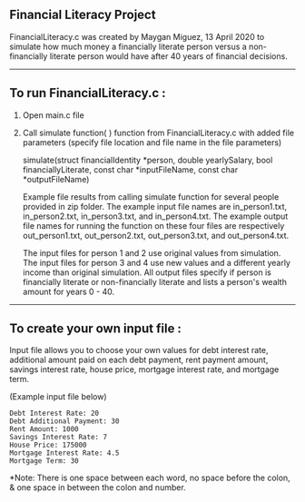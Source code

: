 ## Financial Literacy Project
FinancialLiteracy.c was created by Maygan Miguez, 13 April 2020 to simulate how much money a financially literate person versus a non-financially literate person would have after 40 years of financial decisions. 
________________________________________________________________________________________

## To run FinancialLiteracy.c : 

1. Open main.c file

2. Call simulate function( ) function from FinancialLiteracy.c with added file parameters
    (specify file location and file name in the file parameters)

	simulate(struct financialIdentity *person, double yearlySalary, 
		bool financiallyLiterate, const char *inputFileName, 
		const char *outputFileName)
   
   Example file results from calling simulate function for several people provided in
   zip folder. The example input file names are in_person1.txt, in_person2.txt,
   in_person3.txt, and in_person4.txt. The example output file names for running the
   function on these four files are respectively out_person1.txt, out_person2.txt,
   out_person3.txt, and out_person4.txt.

   The input files for person 1 and 2 use original values from simulation. The input files
   for person 3 and 4 use new values and a different yearly income than original simulation.
   All output files specify if person is financially literate or non-financially literate
   and lists a person's wealth amount for years 0 - 40.
________________________________________________________________________________________

## To create your own input file : 

Input file allows you to choose your own values for debt interest rate, additional
amount paid on each debt payment, rent payment amount, savings interest rate, house price,
mortgage interest rate, and mortgage term.

(Example input file below)
```
Debt Interest Rate: 20
Debt Additional Payment: 30
Rent Amount: 1000
Savings Interest Rate: 7
House Price: 175000
Mortgage Interest Rate: 4.5
Mortgage Term: 30
```
*Note: There is one space between each word, no space before the colon, & one space
       in between the colon and number. 
